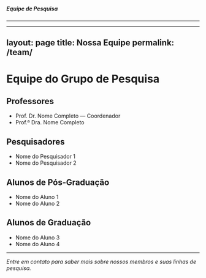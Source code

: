 
##### __Equipe de Pesquisa__
---

---
layout: page
title: Nossa Equipe
permalink: /team/
---

# Equipe do Grupo de Pesquisa

## Professores

- Prof. Dr. Nome Completo — Coordenador
- Prof.ª Dra. Nome Completo

## Pesquisadores

- Nome do Pesquisador 1
- Nome do Pesquisador 2

## Alunos de Pós-Graduação

- Nome do Aluno 1
- Nome do Aluno 2

## Alunos de Graduação

- Nome do Aluno 3
- Nome do Aluno 4

---

_Entre em contato para saber mais sobre nossos membros e suas linhas de pesquisa._

